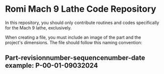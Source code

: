 <h1>Romi Mach 9 Lathe Code Repository</h1>
<p>In this repository, you should only contribute routines and codes specifically for the Mach 9 lathe, exclusively.</p>
<p>When creating a file, you must include an image of the part and the project's dimensions. The file should follow this naming convention:</p>
<h2>Part-revisionnumber-sequencenumber-date example: P-00-01-09032024</h2>

